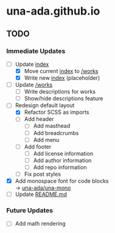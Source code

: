 # una-ada.github.io

## TODO

### Immediate Updates

- [ ] Update [index](index.md)
    - [x] Move current [index](index.md) to [/works](works.md)
    - [x] Write new [index](index.md) (placeholder)
- [ ] Update [/works](works.md)
    - [ ] Write descriptions for works
    - [ ] Show/hide descriptions feature
- [ ] Redesign default layout
    - [x] Refactor SCSS as imports
    - [ ] Add header
        - [ ] Add masthead
        - [ ] Add breadcrumbs
        - [ ] Add menu
    - [ ] Add footer
        - [ ] Add license information
        - [ ] Add author information
        - [ ] Add repo information
    - [ ] Fix post styles
- [x] Add monospace font for code blocks <br/>
    &rarr; [una-ada/una-mono](https://github.com/una-ada/una-mono)
- [ ] Update [README.md](README.md)

### Future Updates

- [ ] Add math rendering
